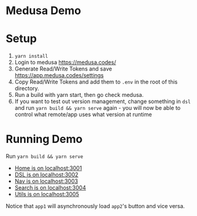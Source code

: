 # Medusa Demo


# Setup

1) `yarn install`
2) Login to medusa https://medusa.codes/
2) Generate Read/Write Tokens and save https://app.medusa.codes/settings
3) Copy Read/Write Tokens and add them to `.env` in the root of this directory. 
4) Run a build with yarn start, then go check medusa.
5) If you want to test out version management, change something in `dsl` and run `yarn build && yarn serve` again - you will now be able to control what remote/app uses what version at runtime 

# Running Demo

Run `yarn build && yarn serve`

- [Home is on localhost:3001](http://localhost:3001/)
- [DSL is on localhost:3002](http://localhost:3002/)
- [Nav is on localhost:3003](http://localhost:3003/)
- [Search is on localhost:3004](http://localhost:3004/)
- [Utils is on localhost:3005](http://localhost:3005/)

Notice that `app1` will asynchronously load `app2`'s button and vice versa.
